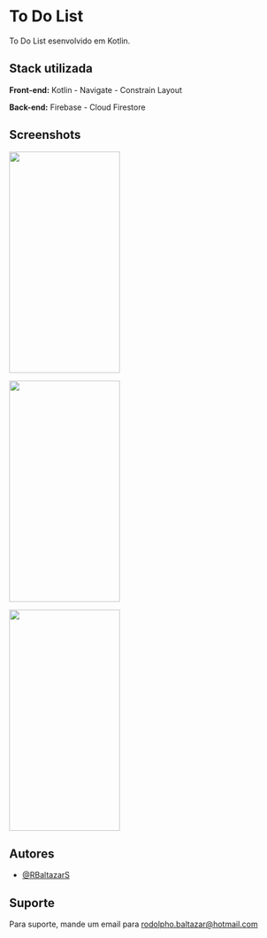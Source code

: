 # To Do List

To Do List esenvolvido em Kotlin.


## Stack utilizada

**Front-end:** Kotlin - Navigate -  Constrain Layout

**Back-end:** Firebase - Cloud Firestore


## Screenshots

<img src="https://github.com/RBaltazarS/BasicLoginScreen/assets/63020237/3daea46f-1852-4fd1-a728-04bac43fa57b" width="200" height="400" style="max-width:100%;"></img>

<img src="https://github.com/RBaltazarS/BasicLoginScreen/assets/63020237/db3b6b42-a9d6-4e64-a286-e9c0cf2d5355" width="200" height="400" style="max-width:100%;"></img>

<img src="https://github.com/RBaltazarS/BasicLoginScreen/assets/63020237/70e7e69a-f8fb-4d67-907a-1fc6a7e259bb" width="200" height="400" style="max-width:100%;"></img>


## Autores

- [@RBaltazarS](https://www.github.com/RBaltazarS)


## Suporte

Para suporte, mande um email para rodolpho.baltazar@hotmail.com
